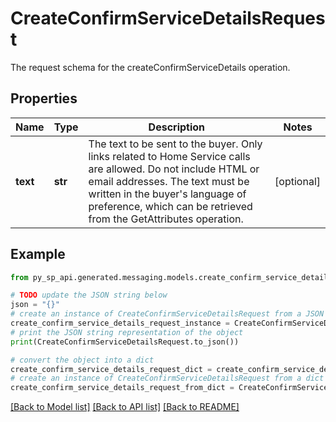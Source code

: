 # CreateConfirmServiceDetailsRequest

The request schema for the createConfirmServiceDetails operation.

## Properties

Name | Type | Description | Notes
------------ | ------------- | ------------- | -------------
**text** | **str** | The text to be sent to the buyer. Only links related to Home Service calls are allowed. Do not include HTML or email addresses. The text must be written in the buyer&#39;s language of preference, which can be retrieved from the GetAttributes operation. | [optional] 

## Example

```python
from py_sp_api.generated.messaging.models.create_confirm_service_details_request import CreateConfirmServiceDetailsRequest

# TODO update the JSON string below
json = "{}"
# create an instance of CreateConfirmServiceDetailsRequest from a JSON string
create_confirm_service_details_request_instance = CreateConfirmServiceDetailsRequest.from_json(json)
# print the JSON string representation of the object
print(CreateConfirmServiceDetailsRequest.to_json())

# convert the object into a dict
create_confirm_service_details_request_dict = create_confirm_service_details_request_instance.to_dict()
# create an instance of CreateConfirmServiceDetailsRequest from a dict
create_confirm_service_details_request_from_dict = CreateConfirmServiceDetailsRequest.from_dict(create_confirm_service_details_request_dict)
```
[[Back to Model list]](../README.md#documentation-for-models) [[Back to API list]](../README.md#documentation-for-api-endpoints) [[Back to README]](../README.md)


